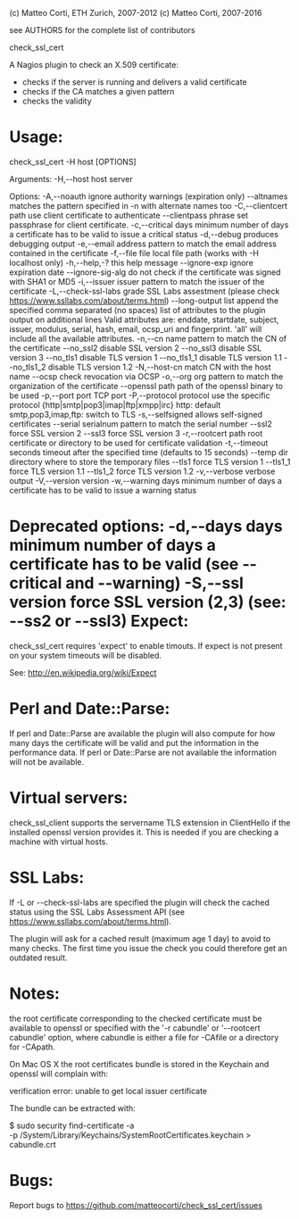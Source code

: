 
 (c) Matteo Corti, ETH Zurich, 2007-2012
 (c) Matteo Corti, 2007-2016

  see AUTHORS for the complete list of contributors

check_ssl_cert

A Nagios plugin to check an X.509 certificate:
 - checks if the server is running and delivers a valid certificate
 - checks if the CA matches a given pattern
 - checks the validity

Usage:
======

check_ssl_cert -H host [OPTIONS]

Arguments:
   -H,--host host            server

Options:
   -A,--noauth               ignore authority warnings (expiration only)
      --altnames             matches the pattern specified in -n with alternate
                             names too
   -C,--clientcert path      use client certificate to authenticate
      --clientpass phrase    set passphrase for client certificate.
   -c,--critical days        minimum number of days a certificate has to be valid
                             to issue a critical status
   -d,--debug                produces debugging output
   -e,--email address        pattern to match the email address contained in the
                             certificate
   -f,--file file            local file path (works with -H localhost only)
   -h,--help,-?              this help message
      --ignore-exp           ignore expiration date
      --ignore-sig-alg       do not check if the certificate was signed with SHA1
                             or MD5
   -i,--issuer issuer        pattern to match the issuer of the certificate
   -L,--check-ssl-labs grade SSL Labs assestment
                             (please check https://www.ssllabs.com/about/terms.html)
      --long-output list     append the specified comma separated (no spaces) list
                             of attributes to the plugin output on additional lines
                             Valid attributes are:
                               enddate, startdate, subject, issuer, modulus,
                               serial, hash, email, ocsp_uri and fingerprint.
                             'all' will include all the available attributes.
   -n,--cn name              pattern to match the CN of the certificate
      --no_ssl2              disable SSL version 2
      --no_ssl3              disable SSL version 3
      --no_tls1              disable TLS version 1
      --no_tls1_1            disable TLS version 1.1
      --no_tls1_2            disable TLS version 1.2
   -N,--host-cn              match CN with the host name
      --ocsp                 check revocation via OCSP
   -o,--org org              pattern to match the organization of the certificate
      --openssl path         path of the openssl binary to be used
   -p,--port port            TCP port
   -P,--protocol protocol    use the specific protocol {http|smtp|pop3|imap|ftp|xmpp|irc}
                             http:               default
                             smtp,pop3,imap,ftp: switch to TLS
   -s,--selfsigned           allows self-signed certificates
      --serial serialnum     pattern to match the serial number
      --ssl2                 force SSL version 2
      --ssl3                 force SSL version 3
   -r,--rootcert path        root certificate or directory to be used for
                             certificate validation
   -t,--timeout              seconds timeout after the specified time
                             (defaults to 15 seconds)
      --temp dir             directory where to store the temporary files
      --tls1                 force TLS version 1
      --tls1_1               force TLS version 1.1
      --tls1_2               force TLS version 1.2
   -v,--verbose              verbose output
   -V,--version              version
   -w,--warning days         minimum number of days a certificate has to be valid
                             to issue a warning status

Deprecated options:
   -d,--days days            minimum number of days a certificate has to be valid
                             (see --critical and --warning)
   -S,--ssl version          force SSL version (2,3)
                             (see: --ss2 or --ssl3)
Expect:
=======

check_ssl_cert requires 'expect' to enable timouts. If expect is not
present on your system timeouts will be disabled.

See: http://en.wikipedia.org/wiki/Expect

Perl and Date::Parse:
=====================

If perl and Date::Parse are available the plugin will also compute for
how many days the certificate will be valid and put the information in
the performance data. If perl or Date::Parse are not available the
information will not be available.

Virtual servers:
================

check_ssl_client supports the servername TLS extension in ClientHello
if the installed openssl version provides it. This is needed if you
are checking a machine with virtual hosts.

SSL Labs:
=========

If -L or --check-ssl-labs are specified the plugin will check the
cached status using the SSL Labs Assessment API (see
https://www.ssllabs.com/about/terms.html).

The plugin will ask for a cached result (maximum age 1 day) to avoid
to many checks. The first time you issue the check you could therefore
get an outdated result.

Notes:
======

the root certificate corresponding to the checked certificate must be
available to openssl or specified with the '-r cabundle' or
'--rootcert cabundle' option, where cabundle is either a file for -CAfile
or a directory for -CApath.

On Mac OS X the root certificates bundle is stored in the Keychain and
openssl will complain with:

   verification error: unable to get local issuer certificate

The bundle can be extracted with:

$ sudo security find-certificate -a \
  -p /System/Library/Keychains/SystemRootCertificates.keychain > cabundle.crt

Bugs:
=====

Report bugs to https://github.com/matteocorti/check_ssl_cert/issues
